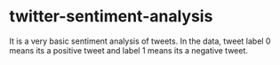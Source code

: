 # twitter-sentiment-analysis


It is a very basic sentiment analysis of tweets. In the data, tweet label 0 means its a positive tweet and label 1 means its a negative tweet.
